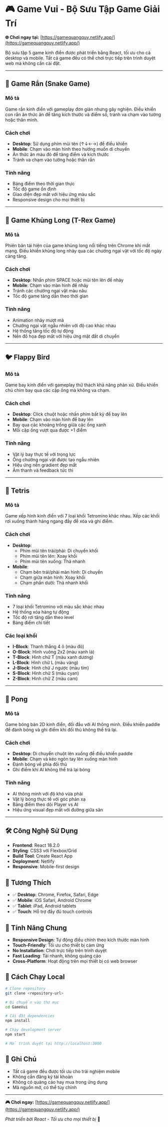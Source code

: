 # 🎮 Game Vui - Bộ Sưu Tập Game Giải Trí

**🌐 Chơi ngay tại:** [https://gamequangquy.netlify.app/](https://gamequangquy.netlify.app/)

Bộ sưu tập 5 game kinh điển được phát triển bằng React, tối ưu cho cả desktop và mobile. Tất cả game đều có thể chơi trực tiếp trên trình duyệt web mà không cần cài đặt.

---

## 🐍 Game Rắn (Snake Game)

### Mô tả
Game rắn kinh điển với gameplay đơn giản nhưng gây nghiện. Điều khiển con rắn ăn thức ăn để tăng kích thước và điểm số, tránh va chạm vào tường hoặc thân mình.

### Cách chơi
- **Desktop**: Sử dụng phím mũi tên (↑↓←→) để điều khiển
- **Mobile**: Chạm vào màn hình theo hướng muốn di chuyển
- Ăn thức ăn màu đỏ để tăng điểm và kích thước
- Tránh va chạm vào tường hoặc thân rắn

### Tính năng
- Bảng điểm theo thời gian thực
- Tốc độ game ổn định
- Giao diện đẹp mắt với hiệu ứng màu sắc
- Responsive design cho mọi thiết bị

---

## 🦕 Game Khủng Long (T-Rex Game)

### Mô tả
Phiên bản tái hiện của game khủng long nổi tiếng trên Chrome khi mất mạng. Điều khiển khủng long nhảy qua các chướng ngại vật với tốc độ ngày càng tăng.

### Cách chơi
- **Desktop**: Nhấn phím SPACE hoặc mũi tên lên để nhảy
- **Mobile**: Chạm vào màn hình để nhảy
- Tránh các chướng ngại vật màu nâu
- Tốc độ game tăng dần theo thời gian

### Tính năng
- Animation nhảy mượt mà
- Chướng ngại vật ngẫu nhiên với độ cao khác nhau
- Hệ thống tăng tốc độ tự động
- Nền đồ họa đẹp mắt với hiệu ứng mặt đất di chuyển

---

## 🐦 Flappy Bird

### Mô tả
Game bay kinh điển với gameplay thử thách khả năng phản xử. Điều khiển chú chim bay qua các cặp ống mà không va chạm.

### Cách chơi
- **Desktop**: Click chuột hoặc nhấn phím bất kỳ để bay lên
- **Mobile**: Chạm vào màn hình để bay lên
- Bay qua các khoảng trống giữa các ống xanh
- Mỗi cặp ống vượt qua được +1 điểm

### Tính năng
- Vật lý bay thực tế với trọng lực
- Ống chướng ngại vật được tạo ngẫu nhiên
- Hiệu ứng nền gradient đẹp mắt
- Âm thanh và feedback tức thì

---

## 🧩 Tetris

### Mô tả
Game xếp hình kinh điển với 7 loại khối Tetromino khác nhau. Xếp các khối rơi xuống thành hàng ngang đầy để xóa và ghi điểm.

### Cách chơi
- **Desktop**: 
  - Phím mũi tên trái/phải: Di chuyển khối
  - Phím mũi tên lên: Xoay khối
  - Phím mũi tên xuống: Thả nhanh
- **Mobile**:
  - Chạm bên trái/phải màn hình: Di chuyển
  - Chạm giữa màn hình: Xoay khối
  - Chạm phần dưới: Thả nhanh khối

### Tính năng
- 7 loại khối Tetromino với màu sắc khác nhau
- Hệ thống xóa hàng tự động
- Tốc độ rơi tăng dần theo level
- Bảng điểm chi tiết

### Các loại khối
- **I-Block**: Thanh thẳng 4 ô (màu đỏ)
- **O-Block**: Hình vuông 2x2 (màu xanh lá)
- **T-Block**: Hình chữ T (màu xanh dương)
- **L-Block**: Hình chữ L (màu vàng)
- **J-Block**: Hình chữ J ngược (màu tím)
- **S-Block**: Hình chữ S (màu cyan)
- **Z-Block**: Hình chữ Z (màu cam)

---

## 🏓 Pong

### Mô tả
Game bóng bàn 2D kinh điển, đối đầu với AI thông minh. Điều khiển paddle để đánh bóng và ghi điểm khi đối thủ không thể trả lại.

### Cách chơi
- **Desktop**: Di chuyển chuột lên xuống để điều khiển paddle
- **Mobile**: Chạm và kéo ngón tay lên xuống màn hình
- Đánh bóng về phía đối thủ
- Ghi điểm khi AI không thể trả lại bóng

### Tính năng
- AI thông minh với độ khó vừa phải
- Vật lý bóng thực tế với góc phản xạ
- Bảng điểm theo dõi Player vs AI
- Hiệu ứng visual đẹp mắt với đường giữa sân

---

## 🛠️ Công Nghệ Sử Dụng

- **Frontend**: React 18.2.0
- **Styling**: CSS3 với Flexbox/Grid
- **Build Tool**: Create React App
- **Deployment**: Netlify
- **Responsive**: Mobile-first design

## 📱 Tương Thích

- ✅ **Desktop**: Chrome, Firefox, Safari, Edge
- ✅ **Mobile**: iOS Safari, Android Chrome
- ✅ **Tablet**: iPad, Android tablets
- ✅ **Touch**: Hỗ trợ đầy đủ touch controls

## 🎯 Tính Năng Chung

- **Responsive Design**: Tự động điều chỉnh theo kích thước màn hình
- **Touch-Friendly**: Tối ưu cho thiết bị cảm ứng
- **No Installation**: Chơi trực tiếp trên trình duyệt
- **Fast Loading**: Tải nhanh, không quảng cáo
- **Cross-Platform**: Hoạt động trên mọi thiết bị có web browser

## 🚀 Cách Chạy Local

```bash
# Clone repository
git clone <repository-url>

# Di chuyển vào thư mục
cd GameVui

# Cài đặt dependencies
npm install

# Chạy development server
npm start

# Mở trình duyệt tại http://localhost:3000
```

## 📝 Ghi Chú

- Tất cả game đều được tối ưu cho trải nghiệm mobile
- Không cần đăng ký tài khoản
- Không có quảng cáo hay mua trong ứng dụng
- Mã nguồn mở, có thể tùy chỉnh

---

**🎮 Chơi ngay:** [https://gamequangquy.netlify.app/](https://gamequangquy.netlify.app/)

*Phát triển bởi React - Tối ưu cho mọi thiết bị* 🚀